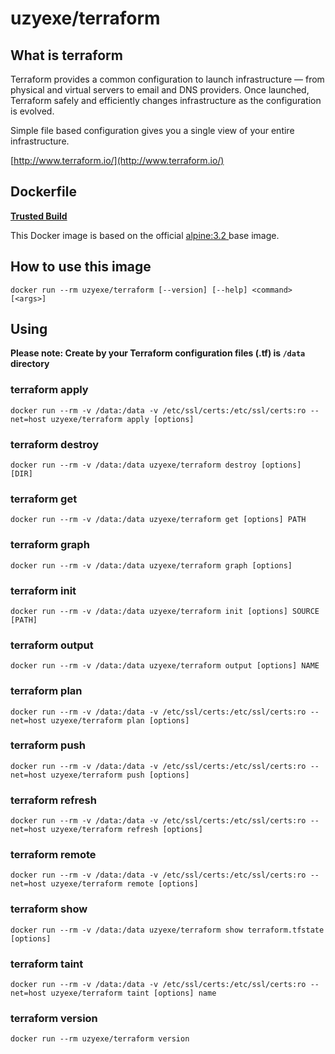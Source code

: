 # uzyexe/terraform

## What is terraform

Terraform provides a common configuration to launch infrastructure — from physical and virtual servers to email and DNS providers. Once launched, Terraform safely and efficiently changes infrastructure as the configuration is evolved.

Simple file based configuration gives you a single view of your entire infrastructure.

[http://www.terraform.io/](http://www.terraform.io/)

## Dockerfile

[**Trusted Build**](https://registry.hub.docker.com/u/uzyexe/terraform/)

This Docker image is based on the official [alpine:3.2
](https://registry.hub.docker.com/_/alpine/) base image.

## How to use this image

```
docker run --rm uzyexe/terraform [--version] [--help] <command> [<args>]

```

## Using

**Please note: Create by your Terraform configuration files (.tf) is `/data` directory**

### terraform apply

```
docker run --rm -v /data:/data -v /etc/ssl/certs:/etc/ssl/certs:ro --net=host uzyexe/terraform apply [options]
```

### terraform destroy

```
docker run --rm -v /data:/data uzyexe/terraform destroy [options] [DIR]
```

### terraform get

```
docker run --rm -v /data:/data uzyexe/terraform get [options] PATH
```

### terraform graph

```
docker run --rm -v /data:/data uzyexe/terraform graph [options]
```

### terraform init

```
docker run --rm -v /data:/data uzyexe/terraform init [options] SOURCE [PATH]
```

### terraform output

```
docker run --rm -v /data:/data uzyexe/terraform output [options] NAME
```

### terraform plan

```
docker run --rm -v /data:/data -v /etc/ssl/certs:/etc/ssl/certs:ro --net=host uzyexe/terraform plan [options]
```

### terraform push

```
docker run --rm -v /data:/data -v /etc/ssl/certs:/etc/ssl/certs:ro --net=host uzyexe/terraform push [options]
```

### terraform refresh

```
docker run --rm -v /data:/data -v /etc/ssl/certs:/etc/ssl/certs:ro --net=host uzyexe/terraform refresh [options]
```

### terraform remote

```
docker run --rm -v /data:/data -v /etc/ssl/certs:/etc/ssl/certs:ro --net=host uzyexe/terraform remote [options]
```

### terraform show

```
docker run --rm -v /data:/data uzyexe/terraform show terraform.tfstate [options]
```

### terraform taint

```
docker run --rm -v /data:/data -v /etc/ssl/certs:/etc/ssl/certs:ro --net=host uzyexe/terraform taint [options] name
```

### terraform version

```
docker run --rm uzyexe/terraform version
```
